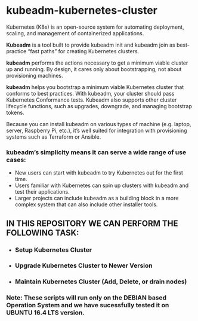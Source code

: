 # kubeadm-kubernetes-cluster

Kubernetes (K8s) is an open-source system for automating deployment, scaling, and management of containerized applications.

**Kubeadm** is a tool built to provide kubeadm init and kubeadm join as best-practice “fast paths” for creating Kubernetes clusters.

**kubeadm** performs the actions necessary to get a minimum viable cluster up and running. By design, it cares only about bootstrapping, not about provisioning machines. 

**kubeadm** helps you bootstrap a minimum viable Kubernetes cluster that conforms to best practices. With kubeadm, your cluster should pass Kubernetes Conformance tests. Kubeadm also supports other cluster lifecycle functions, such as upgrades, downgrade, and managing bootstrap tokens.

Because you can install kubeadm on various types of machine (e.g. laptop, server, Raspberry Pi, etc.), it’s well suited for integration with provisioning systems such as Terraform or Ansible.

### kubeadm’s simplicity means it can serve a wide range of use cases:

- New users can start with kubeadm to try Kubernetes out for the first time.
- Users familiar with Kubernetes can spin up clusters with kubeadm and test their applications.
- Larger projects can include kubeadm as a building block in a more complex system that can also include other installer tools.

IN THIS REPOSITORY WE CAN PERFORM THE FOLLOWING TASK:
-----------------------------------------------------
- ### Setup Kubernetes Cluster
- ### Upgrade Kubernetes Cluster to Newer Version
- ### Maintain Kubernetes Cluster (Add, Delete, or drain nodes)

### Note: These scripts will run only on the DEBIAN based Operation System and we have sucessfully tested it on UBUNTU 16.4 LTS version. 
